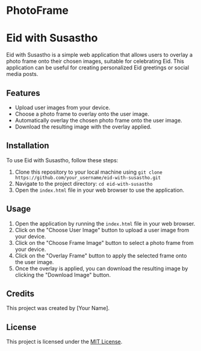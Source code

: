 # PhotoFrame
# Eid with Susastho

Eid with Susastho is a simple web application that allows users to overlay a photo frame onto their chosen images, suitable for celebrating Eid. This application can be useful for creating personalized Eid greetings or social media posts.

## Features

- Upload user images from your device.
- Choose a photo frame to overlay onto the user image.
- Automatically overlay the chosen photo frame onto the user image.
- Download the resulting image with the overlay applied.

## Installation

To use Eid with Susastho, follow these steps:

1. Clone this repository to your local machine using `git clone https://github.com/your_username/eid-with-susastho.git`
2. Navigate to the project directory: `cd eid-with-susastho`
3. Open the `index.html` file in your web browser to use the application.

## Usage

1. Open the application by running the `index.html` file in your web browser.
2. Click on the "Choose User Image" button to upload a user image from your device.
3. Click on the "Choose Frame Image" button to select a photo frame from your device.
4. Click on the "Overlay Frame" button to apply the selected frame onto the user image.
5. Once the overlay is applied, you can download the resulting image by clicking the "Download Image" button.

## Credits

This project was created by [Your Name].

## License

This project is licensed under the [MIT License](LICENSE).
